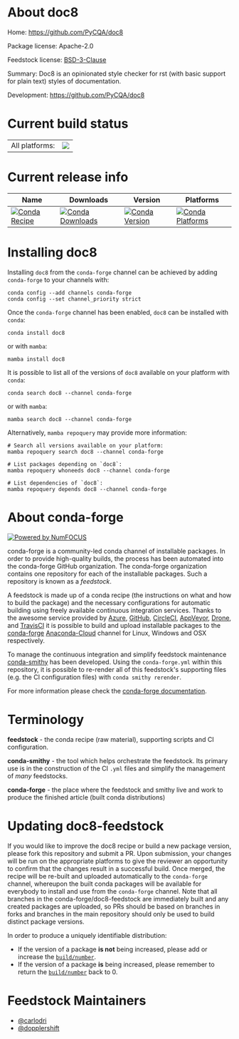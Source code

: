 About doc8
==========

Home: https://github.com/PyCQA/doc8

Package license: Apache-2.0

Feedstock license: [BSD-3-Clause](https://github.com/conda-forge/doc8-feedstock/blob/main/LICENSE.txt)

Summary: Doc8 is an opinionated style checker for rst (with basic support for plain text) styles of documentation.

Development: https://github.com/PyCQA/doc8

Current build status
====================


<table><tr><td>All platforms:</td>
    <td>
      <a href="https://dev.azure.com/conda-forge/feedstock-builds/_build/latest?definitionId=3882&branchName=main">
        <img src="https://dev.azure.com/conda-forge/feedstock-builds/_apis/build/status/doc8-feedstock?branchName=main">
      </a>
    </td>
  </tr>
</table>

Current release info
====================

| Name | Downloads | Version | Platforms |
| --- | --- | --- | --- |
| [![Conda Recipe](https://img.shields.io/badge/recipe-doc8-green.svg)](https://anaconda.org/conda-forge/doc8) | [![Conda Downloads](https://img.shields.io/conda/dn/conda-forge/doc8.svg)](https://anaconda.org/conda-forge/doc8) | [![Conda Version](https://img.shields.io/conda/vn/conda-forge/doc8.svg)](https://anaconda.org/conda-forge/doc8) | [![Conda Platforms](https://img.shields.io/conda/pn/conda-forge/doc8.svg)](https://anaconda.org/conda-forge/doc8) |

Installing doc8
===============

Installing `doc8` from the `conda-forge` channel can be achieved by adding `conda-forge` to your channels with:

```
conda config --add channels conda-forge
conda config --set channel_priority strict
```

Once the `conda-forge` channel has been enabled, `doc8` can be installed with `conda`:

```
conda install doc8
```

or with `mamba`:

```
mamba install doc8
```

It is possible to list all of the versions of `doc8` available on your platform with `conda`:

```
conda search doc8 --channel conda-forge
```

or with `mamba`:

```
mamba search doc8 --channel conda-forge
```

Alternatively, `mamba repoquery` may provide more information:

```
# Search all versions available on your platform:
mamba repoquery search doc8 --channel conda-forge

# List packages depending on `doc8`:
mamba repoquery whoneeds doc8 --channel conda-forge

# List dependencies of `doc8`:
mamba repoquery depends doc8 --channel conda-forge
```


About conda-forge
=================

[![Powered by
NumFOCUS](https://img.shields.io/badge/powered%20by-NumFOCUS-orange.svg?style=flat&colorA=E1523D&colorB=007D8A)](https://numfocus.org)

conda-forge is a community-led conda channel of installable packages.
In order to provide high-quality builds, the process has been automated into the
conda-forge GitHub organization. The conda-forge organization contains one repository
for each of the installable packages. Such a repository is known as a *feedstock*.

A feedstock is made up of a conda recipe (the instructions on what and how to build
the package) and the necessary configurations for automatic building using freely
available continuous integration services. Thanks to the awesome service provided by
[Azure](https://azure.microsoft.com/en-us/services/devops/), [GitHub](https://github.com/),
[CircleCI](https://circleci.com/), [AppVeyor](https://www.appveyor.com/),
[Drone](https://cloud.drone.io/welcome), and [TravisCI](https://travis-ci.com/)
it is possible to build and upload installable packages to the
[conda-forge](https://anaconda.org/conda-forge) [Anaconda-Cloud](https://anaconda.org/)
channel for Linux, Windows and OSX respectively.

To manage the continuous integration and simplify feedstock maintenance
[conda-smithy](https://github.com/conda-forge/conda-smithy) has been developed.
Using the ``conda-forge.yml`` within this repository, it is possible to re-render all of
this feedstock's supporting files (e.g. the CI configuration files) with ``conda smithy rerender``.

For more information please check the [conda-forge documentation](https://conda-forge.org/docs/).

Terminology
===========

**feedstock** - the conda recipe (raw material), supporting scripts and CI configuration.

**conda-smithy** - the tool which helps orchestrate the feedstock.
                   Its primary use is in the construction of the CI ``.yml`` files
                   and simplify the management of *many* feedstocks.

**conda-forge** - the place where the feedstock and smithy live and work to
                  produce the finished article (built conda distributions)


Updating doc8-feedstock
=======================

If you would like to improve the doc8 recipe or build a new
package version, please fork this repository and submit a PR. Upon submission,
your changes will be run on the appropriate platforms to give the reviewer an
opportunity to confirm that the changes result in a successful build. Once
merged, the recipe will be re-built and uploaded automatically to the
`conda-forge` channel, whereupon the built conda packages will be available for
everybody to install and use from the `conda-forge` channel.
Note that all branches in the conda-forge/doc8-feedstock are
immediately built and any created packages are uploaded, so PRs should be based
on branches in forks and branches in the main repository should only be used to
build distinct package versions.

In order to produce a uniquely identifiable distribution:
 * If the version of a package **is not** being increased, please add or increase
   the [``build/number``](https://docs.conda.io/projects/conda-build/en/latest/resources/define-metadata.html#build-number-and-string).
 * If the version of a package **is** being increased, please remember to return
   the [``build/number``](https://docs.conda.io/projects/conda-build/en/latest/resources/define-metadata.html#build-number-and-string)
   back to 0.

Feedstock Maintainers
=====================

* [@carlodri](https://github.com/carlodri/)
* [@dopplershift](https://github.com/dopplershift/)

